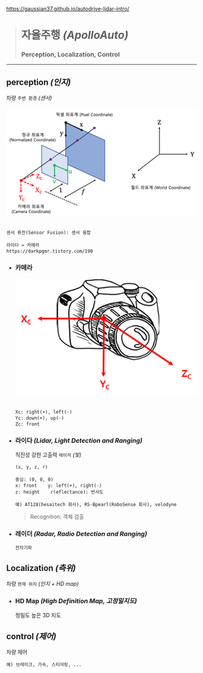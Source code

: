 https://gaussian37.github.io/autodrive-lidar-intro/
># 자율주행 *(ApolloAuto)*
>
>### Perception, Localization, Control
---

## perception *(인지)*
차량 `주변 환경` *(센서)*
###### <img src = 'img/좌표계.png'>
```
센서 퓨전(Sensor Fusion): 센서 융합

라이다 ↔ 카메라
https://darkpgmr.tistory.com/190
```

+ ### 카메라
  ###### <img src = 'img/카메라.png'>
  ```
  Xc: right(+), left(-)
  Yc: down(+), up(-)
  Zc: front
  ```

+ ### 라이다 *(Lidar, Light Detection and Ranging)*
  직진성 강한 고출력 `레이저` *(빛)*
  ```
  (x, y, z, r)
  
  중심: (0, 0, 0)
  x: front    y: left(+), right(-)
  z: height    r(eflectance): 반사도
  
  예) AT128(hesaitech 회사), RS-Bpearl(RoboSense 회사), velodyne
  ```
  >Recognition: 객체 검출
+ ### 레이더 *(Radar, Radio Detection and Ranging)*
  `전자기파`

## Localization *(측위)*
  차량 `현재 위치` *(인지 + HD map)*
  
+ ### HD Map *(High Definition Map, 고정밀지도)*
  정밀도 높은 3D 지도

## control *(제어)*
차량 제어
```commandline
예) 브레이크, 가속, 스티어링, ...
```